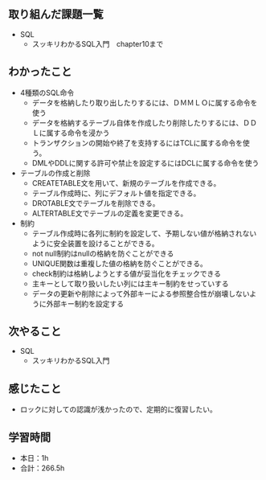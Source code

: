 ## 取り組んだ課題一覧
- SQL 
    - スッキリわかるSQL入門　chapter10まで

## わかったこと
- 4種類のSQL命令
	- データを格納したり取り出したりするには、ＤＭＭＬＯに属する命令を使う
	- データを格納するテーブル自体を作成したり削除したりするには、ＤＤＬに属する命令を浸かう
	- トランザクションの開始や終了を支持するにはTCLに属する命令を使う。
	- DMLやDDLに関する許可や禁止を設定するにはDCLに属する命令を使う
- テーブルの作成と削除
	- CREATETABLE文を用いて、新規のテーブルを作成できる。
	- テーブル作成時に、列にデフォルト値を指定できる。
	- DROTABLE文でテーブルを削除できる。
	- ALTERTABLE文でテーブルの定義を変更できる。
- 制約
	- テーブル作成時に各列に制約を設定して、予期しない値が格納されないように安全装置を設けることができる。
	- not null制約はnullの格納を防ぐことができる
	- UNIQUE関数は重複した値の格納を防ぐことができる。
	- check制約は格納しようとする値が妥当化をチェックできる
	- 主キーとして取り扱いしたい列には主キー制約をせっていする
	- データの更新や削除によって外部キーによる参照整合性が崩壊しないように外部キー制約を設定する

                                                                                                                    
## 次やること
- SQL
    - スッキリわかるSQL入門                    
    
## 感じたこと
- ロックに対しての認識が浅かったので、定期的に復習したい。                                                                                                                                                                                         
                                                                                             
                                    
## 学習時間
- 本日：1h
- 合計：266.5h